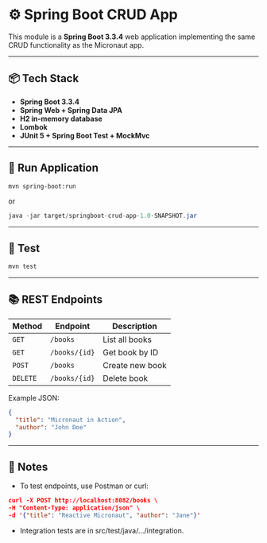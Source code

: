 # ⚙️ Spring Boot CRUD App

This module is a **Spring Boot 3.3.4** web application implementing the same CRUD functionality as the Micronaut app.

---

## 📦 Tech Stack

- **Spring Boot 3.3.4**
- **Spring Web + Spring Data JPA**
- **H2 in-memory database**
- **Lombok**
- **JUnit 5 + Spring Boot Test + MockMvc**

---

## 🚀 Run Application

```bash
mvn spring-boot:run
```

or

```java
java -jar target/springboot-crud-app-1.0-SNAPSHOT.jar
```

---

## 🧪 Test

```bash
mvn test
```

---

## 📚 REST Endpoints

| Method   | Endpoint      | Description     |
|----------|---------------|-----------------|
| `GET`    | `/books`      | List all books  |
| `GET`    | `/books/{id}` | Get book by ID  |
| `POST`   | `/books`      | Create new book |
| `DELETE` | `/books/{id}` | Delete book     |

Example JSON:

```json
{
  "title": "Micronaut in Action",
  "author": "John Doe"
}

```

---

## 🧠 Notes

- To test endpoints, use Postman or curl:

```json
curl -X POST http://localhost:8082/books \
-H "Content-Type: application/json" \
-d '{"title": "Reactive Micronaut", "author": "Jane"}'
```

- Integration tests are in src/test/java/.../integration.
